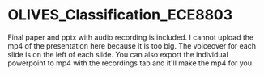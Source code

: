 # OLIVES_Classification_ECE8803

Final paper and pptx with audio recording is included. I cannot upload the mp4 of the presentation here because it is too big. The voiceover for each slide is on the left of each slide. You can also export the individual powerpoint to mp4 with the recordings tab and it'll make the mp4 for you
